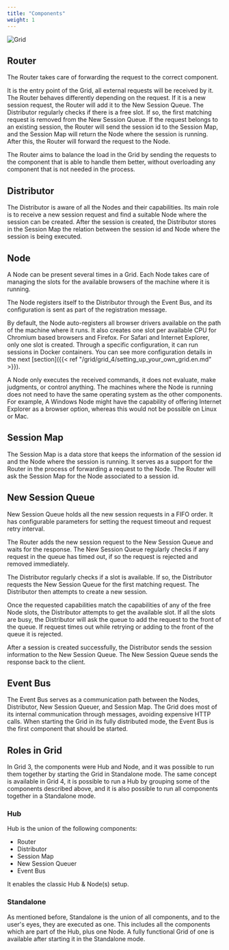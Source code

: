 ```yaml
---
title: "Components"
weight: 1
---
```


![Grid](/images/grid_4.png)

## Router

The Router takes care of forwarding the request to the correct component.

It is the entry point of the Grid, all external requests will be received by it.
The Router behaves differently depending on the request. If it is a new session
request, the Router will add it to
the New Session Queue. 
The Distributor regularly checks if there is a free slot. 
If so, the first matching request is removed from the New Session Queue.
If the request belongs to an existing session, the
Router will send the session id to the Session Map, and the Session Map will 
return the Node where the session is running. After this, the Router will
forward the request to the Node.

The Router aims to balance the load in the Grid by sending the requests to the
component that is able to handle them better, without overloading any component
that is not needed in the process.

## Distributor

The Distributor is aware of all the Nodes and their capabilities. Its main role is
to receive a new session request and find a suitable Node where the session can be
created. After the session is created, the Distributor stores in the Session Map
the relation between the session id and Node where the session is being executed. 

## Node

A Node can be present several times in a Grid. Each Node takes care of managing
the slots for the available browsers of the machine where it is running.

The Node registers itself to the Distributor through the Event Bus, and its
configuration is sent as part of the registration message.

By default, the Node auto-registers all browser drivers available on the path of
the machine where it runs. It also creates one slot per available CPU for Chromium
based browsers and Firefox. For Safari and Internet Explorer, only one slot is created.
Through a specific configuration, it can run sessions in Docker containers. You can see
more configuration details in the next [section]({{< ref "/grid/grid_4/setting_up_your_own_grid.en.md" >}}).

A Node only executes the received commands, it does not evaluate, make judgments,
or control anything. The machines where the Node is running does not need to have
the same operating system as the other components. For example, A Windows Node 
might have the capability of offering Internet Explorer as a browser option,
whereas this would not be possible on Linux or Mac.

## Session Map

The Session Map is a data store that keeps the information of the session id and the Node 
where the session is running. It serves as a support for the Router in the process of 
forwarding a request to the Node. The Router will ask the Session Map for the Node 
associated to a session id.

## New Session Queue

New Session Queue holds all the new session requests in a FIFO order. 
It has configurable parameters for setting the request timeout and request retry interval.

The Router adds the new session request to the New Session Queue and waits for the response.
The New Session Queue regularly checks if any request in the queue has timed out, 
if so the request is rejected and removed immediately.

The Distributor regularly checks if a slot is available. If so, the Distributor requests the
New Session Queue for the first matching request. The Distributor then attempts to create
a new session.

Once the requested capabilities match the capabilities of any of the free Node slots, the Distributor attempts to get the
available slot. If all the slots are busy, the Distributor will ask the queue to add the request to the front of the queue. 
If request times out while retrying or adding to the front of the queue it is rejected.

After a session is created successfully, the Distributor sends the session information to the New Session Queue.
The New Session Queue sends the response back to the client. 

## Event Bus

The Event Bus serves as a communication path between the Nodes, Distributor, New Session Queuer, and Session Map. 
The Grid does most of its internal communication through messages, avoiding expensive HTTP calls. 
When starting the Grid in its fully distributed mode, the Event Bus is the first component that should be started. 

## Roles in Grid

In Grid 3, the components were Hub and Node, and it was possible to run them together by starting the
Grid in Standalone mode. The same concept is available in Grid 4, it is possible to run a Hub by
grouping some of the components described above, and it is also possible to run all components
together in a Standalone mode. 

### Hub

Hub is the union of the following components:

* Router
* Distributor
* Session Map
* New Session Queuer
* Event Bus

It enables the classic Hub & Node(s) setup.

### Standalone

As mentioned before, Standalone is the union of all components, and to the user's eyes, they are
executed as one. This includes all the components which are part of the Hub, plus one Node. A fully
functional Grid of one is available after starting it in the Standalone mode.
